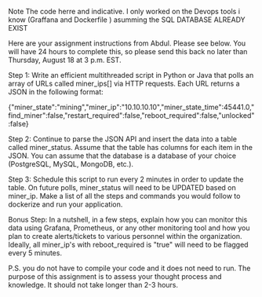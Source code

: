
Note The code herre and indicative. I only worked on the Devops tools i know (Graffana and Dockerfile )
asumming the SQL DATABASE ALREADY EXIST





Here are your assignment instructions from Abdul. Please see below. You will have 24 hours to complete this, so please send this back no later than Thursday, August 18 at 3 p.m. EST. 

Step 1: Write an efficient multithreaded script in Python or Java that polls an array of URLs called miner_ips[] via HTTP requests. Each URL returns a JSON in the following format:

{"miner_state":"mining","miner_ip":"10.10.10.10","miner_state_time":45441.0,"find_miner":false,"restart_required":false,"reboot_required":false,"unlocked":false}

Step 2: Continue to parse the JSON API and insert the data into a table called miner_status. Assume that the table has columns for each item in the JSON. You can assume that the database is a database of your choice (PostgreSQL, MySQL, MongoDB, etc.).

Step 3: Schedule this script to run every 2 minutes in order to update the table. On future polls, miner_status will need to be UPDATED based on miner_ip. Make a list of all the steps and commands you would follow to dockerize and run your application.

Bonus Step: In a nutshell, in a few steps, explain how you can monitor this data using Grafana, Prometheus, or any other monitoring tool and how you plan to create alerts/tickets to various personnel within the organization. Ideally, all miner_ip's with reboot_required is "true" will need to be flagged every 5 minutes.

P.S. you do not have to compile your code and it does not need to run. The purpose of this assignment is to assess your thought process and knowledge. It should not take longer than 2-3 hours. 
